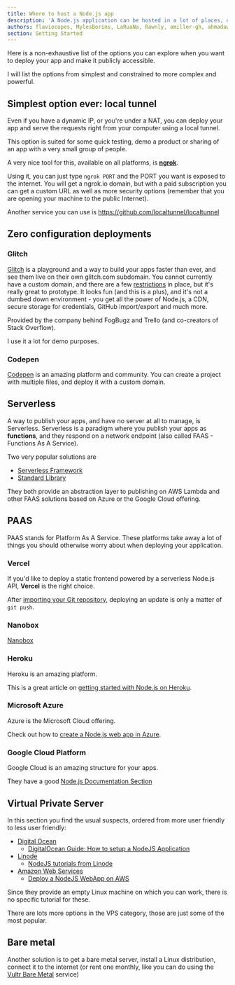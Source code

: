 ```yaml
---
title: Where to host a Node.js app
description: 'A Node.js application can be hosted in a lot of places, depending on your needs. This is a list of all the various options you have at your disposal'
authors: flaviocopes, MylesBorins, LaRuaNa, Rawnly, amiller-gh, ahmadawais
section: Getting Started
---
```


Here is a non-exhaustive list of the options you can explore when you want to deploy your app and make it publicly accessible.

I will list the options from simplest and constrained to more complex and powerful.

## Simplest option ever: local tunnel

Even if you have a dynamic IP, or you're under a NAT, you can deploy your app and serve the requests right from your computer using a local tunnel.

This option is suited for some quick testing, demo a product or sharing of an app with a very small group of people.

A very nice tool for this, available on all platforms, is [**ngrok**](https://ngrok.com/).

Using it, you can just type `ngrok PORT` and the PORT you want is exposed to the internet. You will get a ngrok.io domain, but with a paid subscription you can get a custom URL as well as more security options (remember that you are opening your machine to the public Internet).

Another service you can use is <https://github.com/localtunnel/localtunnel>

## Zero configuration deployments

### Glitch

[Glitch](https://glitch.com) is a playground and a way to build your apps faster than ever, and see them live on their own glitch.com subdomain. You cannot currently have a custom domain, and there are a few [restrictions](https://glitch.com/faq#restrictions) in place, but it's really great to prototype. It looks fun (and this is a plus), and it's not a dumbed down environment - you get all the power of Node.js, a CDN, secure storage for credentials, GitHub import/export and much more.

Provided by the company behind FogBugz and Trello (and co-creators of Stack Overflow).

I use it a lot for demo purposes.

### Codepen

[Codepen](https://codepen.io) is an amazing platform and community. You can create a project with multiple files, and deploy it with a custom domain.

## Serverless

A way to publish your apps, and have no server at all to manage, is Serverless. Serverless is a paradigm where you publish your apps as **functions**, and they respond on a network endpoint (also called FAAS - Functions As A Service).

Two very popular solutions are

* [Serverless Framework](https://serverless.com/framework/docs/)
* [Standard Library](https://stdlib.com/)

They both provide an abstraction layer to publishing on AWS Lambda and other FAAS solutions based on Azure or the Google Cloud offering.

## PAAS

PAAS stands for Platform As A Service. These platforms take away a lot of things you should otherwise worry about when deploying your application.

### Vercel

If you'd like to deploy a static frontend powered by a serverless Node.js API, **Vercel** is the right choice.

After [importing your Git repository](https://vercel.com/import), deploying an update is only a matter of `git push`.

### Nanobox

[Nanobox](https://nanobox.io)

### Heroku

Heroku is an amazing platform.

This is a great article on [getting started with Node.js on Heroku](https://devcenter.heroku.com/articles/getting-started-with-nodejs).

### Microsoft Azure

Azure is the Microsoft Cloud offering.

Check out how to [create a Node.js web app in Azure](https://docs.microsoft.com/azure/app-service/app-service-web-get-started-nodejs).

### Google Cloud Platform

Google Cloud is an amazing structure for your apps.

They have a good [Node.js Documentation Section](https://cloud.google.com/node/)

## Virtual Private Server

In this section you find the usual suspects, ordered from more user friendly to less user friendly:

* [Digital Ocean](https://www.digitalocean.com)
  * [DigitalOcean Guide: How to setup a NodeJS Application](https://www.digitalocean.com/community/tutorials/how-to-set-up-a-node-js-application-for-production-on-ubuntu-16-04)
* [Linode](https://www.linode.com/)
  * [NodeJS tutorials from Linode](https://www.linode.com/docs/development/nodejs/)
* [Amazon Web Services](https://aws.amazon.com)
  * [Deploy a NodeJS WebApp on AWS](https://aws.amazon.com/en/getting-started/projects/deploy-nodejs-web-app/)

Since they provide an empty Linux machine on which you can work, there is no specific tutorial for these.

There are lots more options in the VPS category, those are just some of the most popular.

## Bare metal

Another solution is to get a bare metal server, install a Linux distribution, connect it to the internet (or rent one monthly, like you can do using the [Vultr Bare Metal](https://www.vultr.com/pricing/baremetal/) service)
